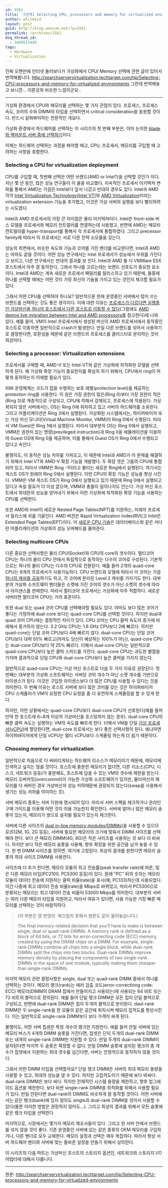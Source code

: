 ```yaml
---
id: 1561
title: '[번역] Selecting CPU, processors and memory for virtualized environments'
author: whitekid
layout: post
guid: http://blog.woosum.net/?p=1561
permalink: /archives/1561
dsq_thread_id:
  - 3460513449
tags:
  - Hardware
  - Virtualization
---
```

진짜 오랜만에 인터넷 둘러보다가 가상화에서 CPU/ Memory 선택에 관한 글이 있어서 번역해봅니다. http://searchservervirtualization.techtarget.com/tip/Selecting-CPU-processors-and-memory-for-virtualized-environments 그런데 번역해놓고 보니깐... 이론강좌 비슷한 느낌이군요..

* * *

가상화 환경에서 CPU와 메모리를 선택하는 몇 가지 관점이 있다. 프로세스, 프로세스 속도, 코어의 수와 DIMM의 타입을 선택하면서 critical consideration을 동원할 것이다. 반드시 살펴봐야하는 전문적인 개요다.

가상화 환경에서 하드웨어를 선택하는 이 시리즈의 첫 번째 부분은, 이미 논의한 [blade와 랙마운트 서버 중에 선택하기][1]이다.

이제는 하드웨어 선택하는 과정을 봐야할 때고, CPU, 프로세서, 메모리를 구입할 때 고려하는 사항을 포함한다.

### Selecting a CPU for virtualization deployment

CPU를 구입할 때, 첫번째 선택은 어떤 브랜드(AMD or Intel?)을 선택할 것인가 이다. 지난 몇 년 동안, 많은 성능 연구들이 이 둘을 비교했다. 지속적인 프로세서 아키택처 변화를 통해서 AMD는 가끔은 Intel보다 앞서 나갔고 반대의 경우도 있다. Intel과 AMD 각각 [Intel Virtualization Technology(Intel VT)][2]와 [AMD Virtualization][3]이라는 virtualization extension 기능을 추가했고, 이것은 가상 서버의 실행을 보다 빨리하려는 시도였다.

Intel과 AMD 프로세서의 가장 큰 차이점은 물리 아키텍쳐이다. Intel은 front-side 버스 모델을 프로세서와 메모리 컨트럴러를 연결하는데 사용했고, 반면에 AMD는 메모리 컨트럴러를 hyper-transport를 통해서 각 프로세서에 통합하였다. 그리고 precessor family에 따라서 이 프로세서는 서로 다른 전력 소모율을 갖는다.

성능의 측면에서, 비슷한 속도와 기능과 코어를 가진 벤더를 비교한다면, Intel과 AMD는 아마도 같을 것이다. 어떤 성능 연구에서는 Intel 프로세서가 성능에서 우위를 가진다고 보이고, 다른 연구에서는 반대의 결과를 보 인다. Intel과 AMD 둘 다 VMWare ESX 호스트에서 아주 잘 동작한다, 그래서 하나를 고르는데는 브랜드 선호도가 중요한 요소이다. Intel과 AMD는 계속 새로운 프로세서 패밀리를 릴리스하고 있기 때문에, 둘중에 하나를 선택할 때에는 어떤 것이 가장 최신의 기술을 가지고 있는 것인지 체크할 필요가 있다.

그래서 어떤 CPU를 선택하야 하나요? 일반적으론 현재 운영중인 서버에서 많이 쓰는 브랜드를 선택하는 것도 좋은 생각이다. 이에 대한 이유는 [프로세스가 다르다면 실행중인 가상머신을 하나의 호스트에서 다른 호스트로 이동할 수 없다][4](그럼에도 [AMD demos live migration between Intel and AMD processors][5]를 참고한다)에 나와 있다. 예를 들어, VM이 Intel 프로세서에서 생성된 머신이 AMD 프로세서에서 동작중인 호스트로 이동하면 일반적으로 crash가 발생한다. 만일 다른 브랜드를 섞어서 사용하기로 결정한다면, 호환성을 때문에 같은 브랜드의 프로세스를 클러스터로 분리하는 것이 최상이다.

### Selecting a processor: Virtualization extensions

프로세서를 구매할 때, AMD-V 또는 Intel-VT와 같은 가상화에 최적화된 모델을 선택하게 된다. 왜 가상화 확장 기능이 중요한지를 확실히 하기 위해서, CPU에서 ring이 어떻게 동작하는지 이애할 필요가 있다.

X86 운영체제는 코드가 잡을 수행하는 보호 레벨(protection level)을 제공하는 protection ring을 사용한다. 이 링은 가장 권한이 많은(Ring 0)부터 가장 권한이 적은(Ring 3)로 계층적으로 구성되고, CPU에 의해서 강제되고, 프로세스에 적용된다. 가상회되지 않은 서버에서는, OS는 Ring 0에 위차하고 있고 서버의 하드웨어를 소유한다. 그리고 어플리케이션은 Ring 3에서 실행된다. 가상화된 시스템에서는, 하이퍼바이저 또는 가상 머신 모니터(Virtual Machine Monitor, VMM)이 Ring 0에서 수행된다. 따라서 VM Guest은 Ring 1에서 실행된다. 따라서 대부분의 OS는 Ring 0에서 실행되고, VMM은 권한이 있는 명령(previleged instruction)과 Ring 0을 에뮬레이션을 이용하여 Guest OS에 Ring 0를 제공하며, 이를 통해서 Guest OS가 Ring 0에서 수행되고 있다고 속인다.

불행히도, 이 동작은 성능 저하를 가져오고, 이 때문에 Intel과 AMD가 이 문제를 해결하기 위해서 Intel VT와 AMD-V 확장 기능을 개발했다. 두 확장 셋은 그들의 CPU에 통합되어 있고, 따라서 VMM은 Ring -1이라고 불리는 새로운 Ring에서 실행된다. 여기서는 게스트 OS가 원래의 Ring 0에서 실행된다. 이런 CPU의 확장 기능은 성능을 향상 시킨다. VMM은 VM 게스트 OS가 Ring 0에서 실행되고 있기 때문에 Ring 0에서 실행되고 있다고 속일 필요가 더 이상 없으며, VMM과 충돌이 일어나지도 안는다. 가상 머신 호스트에서 최대한의 성능을 얻어내기 위해서 이런 가상화에 최적화된 확장 기능을 사용하는 CPU를 선택한다.

또한 AMD와 Intel이 새로운 Nested Page Tables(NPT)를 지원하는, 미래의 프로세서 릴리스에 귀를 기울인다. AMD 버전은 Rapid Virtualization Index(RVI)고 Intel은 Extended Page Tables(EPT)이다. 이 [새로운 CPU 기술][6]은 데이터베이스와 같은 커다란 어플리캐이션의 가상화의 성능 오버해드를 줄여준다.

### Selecting multicore CPUs

다른 중요한 선택사항은 물리 CPU(Socket)와 CPU의 core의 갯수이다. 멀티코어 CPU는 하나의 물리 CPU 안에서 독립적으로 동작하는 다수의 코어로 구성된다. 기본적으로는 하나의 물리 CPU는 다수의 CPU로 전환된다. 예를 들어 2개의 quad-core CPU는 8개의 프로세서가 사용가능하다. CPU 브랜드와 모델에 따라서 이 코어는 가끔 [하나의 캐쉬를 공유][7]하기도 하고, 각 코어에 분리된 Level 2 캐쉬를 가지기도 한다. 대부분의 가상화 소프트웨어 벤더들은 소켓에 가진 코어의 갯수가 아닌 소켓의 갯수에 따라서 라이센스를 판매한다. 따라서 멀티코어 프로세서는 가상화에 아주 적합하다. 새로운 서버라면 멀티코어 CPU는 거의 표준이다.

또한 dual 또는 quad 코어 CPU를 선택해야할 필요도 있다. 아마도 보다 많은 코어가 좋다는 가정하에 dual-core 보다는 quad-core CPU를 선택할 것이다. 하지만 dual과 quad 코어 CPU에는 결정적인 차이가 있다. CPU 코어는 CPU 클럭 속도의 증가에 비례해서 증가하지 않는다. 3.2 GHz CPU는 1.6 GHz CPU보다 2배 빠르다. 하지만 quad-core는 단일 코어 CPU보다 4배 빠르지 않다. dual-core CPU는 단일 코어 CPU보다 대략 50% 빠르고(아마도 당신이 예상하는 100%가 아닌), quad-core CPU는 dual-core CPU보다 약 25% 빠르다. 더해서 dual-core CPU는 일반적으로 quad-core CPU보다 높은 클럭 스피드를 가진다. quad-core CPU는 과도한 별열을 가지며 결과적으로 단일 CPU와 dual-core CPU보다 높은 클럭을 가지지 않는다.

일반적으로 quad-core CPU는 가상 머신 호스트로 다음 두 가지 이유로 권장된다. 첫 번째는 대부분의 가상화 소프트웨어는 서버당 코어 개수가 아닌 소켓 개수를 기반으로 라이센스가 된다. 이것은 구입한 라이센스보다 더 많은 CPU를 사용할 수 있다는 것을 의미한다. 두 번째 이유는 호스트 서버에 보다 많은 코어를 갖는 것은 하이퍼바이저 CPU 스케쥴러가 VM이 요청한 CPU 요청을 좀 더 유연하게 스케쥴링을 할 수 있게 한다.

하지만, 어떤 상황에서는 quad-core CPU보다 dual-core CPU가 선호된다(예를 들어 만약 한 호스트에 6~8개 이상의 가상머신을 호스팅하지 않는 경우). dual-core CPU의 빠른 클럭 속도는 실행하는 VM의 속도를 빠르게 한다. 더해서 VM을 단일 [가상 프로세서(vCPU)][8]에 할당한다면, dual-core 프로세서는 보다 좋은 선택사항이 된다. 왜냐하면 하이퍼바이저에게 단일 vCPU는 멀티 vCPU보다 스케쥴링 하는게 더 쉽기 때문이다.

### Choosing memory for virtualization

일반적으로 처음으로 다 써비리게되는 하드웨어 리소스가 메모리이기 때문에, 메모리에 인색하고 싶지는 않을 것이다. 호스트에 충분한 메모리가 없다면, 다른 리소스(CPU, 디스크, 네트워크 등등)가 충분해도, 호스트에 담을 수 있는 VM의 갯수에 제한을 받는다. 메모리 오버커밋(overcommit)이 가능한 가상화 소프트웨어가 있지만, 물리머신의 메모리를 다 써버린 경우 가상머신의 성능 저하때문에 권장되지 않는다(swap을 사용해서 생기는 성능 저하를 의미하는 듯).

서버 메모리 종류는 서버 지원에 명시되어 있다. 따라서 서버 스펙을 체크하가나 온라인 구매 가이드를 이용해 어떤 것이 이용 가능한지 확인한다. 서버에 얼마나 많은 메모리 슬롯이 있는지, 메모리가 쌍으로 설치될 필요가 있는지 체크한다.

서버에 다른 사이즈의 [dual in-line memory modules(DIMMs)][9]을 사용할 수 있으므로(512M, 1G, 2G 등등), 서버에 필요한 메모리의 크기에 맞춰서 DIMM 사이즈를 선택해야 한다. 보다 큰 메모리 DIMM(4G, 8G)은 작은 사이즈를 사용하는 것 보다 더 비싸다. 하지만 보다 작은 메모리 슬롯을 사용해, 향후 확장을 위한 공간을 남겨 놓을 수 있다. 한 번 DIMM 사이즈를 정하면, 여기에 고정된다. 최상의 결과를 원한다면 메모리 슬롯의 최대 사이즈 DIMM을 사용한다.

사이즈에 더 추가 한다면, 메모리 모듈의 최고 전송률(peak transfer rate)에 따른, 많은 다른 메모리 타입(PC2100, PC5300 등등)이 있다. 원래 "PC" 뒤의 숫자는 메모리 모듈이 데이터 전송에 지원하는 클럭 비율(rate)을 표시(예, PC133)하는데 사용되었다. 이건 나중에 최고 데이터 전송 비율(rate)을 Mbps로 바뀌었고, 따라서 PC5300으로 분류되는 메모리는 최고 데이터 전송 비율이 53000 Mbps를 의미한다. 대부분의 서버는 여러 다른 메모리 타입을 지원하고, 따라서 여유가 있다면, 사용 가능한 가장 빠른 메모리를 선택하는 것이 바람직하다.

> (이 부분은 영 번영이  매끄럽지 못해서 원문도 같이 올려놓습니다.)
>
> The final memory-related decision that you'll have to make is between single, dual or quad-rank DIMMs. A memory rank is defined as a block of 64 bits, or 72 bits for error-correcting code (ECC) memory, created by using the DRAM chips on a DIMM. For example, single-rank DIMMs combine all chips into a single block, while dual-rank DIMMs split the chips into two blocks. Dual-rank DIMMs improve memory density by placing the components of two single-rank DIMMs in the space of one module, typically making them cheaper than single-rank DIMMs.

마지막 메모리 관련 결정사항은 single, dual 또는 quad-rank DIMM 중에서 하나를 선택하는 것이다. 메모리 랭크(rank)는 에러 검출 코드(error-correctiong code: ECC) 메모리(DIMM의 DRAM 칩에서 만들어지고 사용되는)에 사용되는 64 비트 또는 72 비트의 블럭으로 정의된다. 예를 들어 단일 랭크 DIMM은 모든 칩이 단일 블럭으로 구성되고, 반면에 dual-rank DIMM은 칩이 두개의 블럭으로 분리된다. daul-rank DIMM은 두 single-rank을 한 모듈의 같은 공간에 위치시켜 메모리 집적도를 항샹시킨다. 이는 일반적으로 single-rank DIMM보다 보다 가격이 싸게 된다.

불행이도, 어떤 서버 칩센은 특정 개수의 랭크만 지원한다. 예를 들어 만일 서버에 있는 메모리 버스가 4개의 DIMM 슬롯을 가진다면, 칩셋은 단지 두개의 dual-rank DIMM 또는 내개의 single-rank DIMM만 지원할 수 있다. 만일 두개의 dual-rank DIMM이 설치된다면 마지막 두 슬롯은 확장할 수 없다. 만일 DIMM 슬롯에 설치된 랭크의 총 개수가 칩셋에서 지원하는 최대 갯수를 넘긴다면, 서버는 안정적으로 동작하지 않을 것이다.

그래서 어떤 DIMM 타입을 선택할까요? 단일 랭크 DIMM은 서버의 최대 메모리 용량을 사용할 수 있고, 최대의 성능을 낼 수 있다. 하지만 고집적도이기 때문에 보다 비싸다. dual-rank DIMM은 보다 싸다. 하지만 전체적인 시스템 용량을 제한하고, 향후 업그레이드 옵션을 제한한다. 보다 비싼 single-rank DIMM을 최적화를 위해서 사용할 필요가 있다. 만일 안된다면 dual-rank의 DIMM도 비슷하게 잘 동작할 것이다. 어떤 서버에서는 같은 뱅크(bank)에 있지 않아도 single과 dual-rank DIMM을 섞어서 사용할 수 있다(물론 이러한 방법은 권장하지 않아도...). 그리고 최상의 결과를 위해서 모든 슬롯에 같은 랭크 타입을 선택한다.

마지막으로, 시장에서는 몇가지 메모리 제조사들이 있다. 그리고 한 서버 안에서 브랜드를 섞지 않을 것이 좋다. 기존 운영중인 서버에 있는 같은 종류의 OEM 메모리를 구입하거나, 다른 벤더로 모두 교체한다. 메모리 설정과 선택은 매우 복잡하다. 따라서 항상 서버 하드웨어 벤더와 서버에 맞는 올바른 설정을 만들기 위해서 상의한다.

이 시리즈의 다음 파트는 가상머신 호스트의 스토리지 옵션인, 네트워크와 스토리지 I/O 어텝터에 대해서 다룹니다.

* * *

원문: http://searchservervirtualization.techtarget.com/tip/Selecting-CPU-processors-and-memory-for-virtualized-environments

 [1]: http://searchservervirtualization.techtarget.com/tip/Blades-vs-rack-servers-Basic-purchasing-principles-still-apply
 [2]: http://www.intel.com/technology/virtualization/index.htm
 [3]: http://www.amd.com/us-en/0,,3715_15781,00.html?redir=SWOP08
 [4]: http://searchservervirtualization.techtarget.com/tip/Troubleshooting-the-top-five-virtual-machine-migration-errors
 [5]: http://searchservervirtualization.techtarget.com/news/1337991/AMD-demos-live-migration-between-Intel-and-AMD-processors
 [6]: http://searchservervirtualization.techtarget.com/feature/CPU-features-you-need-for-virtualization
 [7]: http://searchstorage.techtarget.com/answer/What-is-the-relationship-between-cache-technology-CPU-and-RAM
 [8]: http://searchservervirtualization.techtarget.com/tip/Four-guidelines-for-better-VM-processor-assignments
 [9]: http://searchsolidstatestorage.techtarget.com/news/2240203388/Smart-Storage-goes-DIMM-with-memory-channel-storage